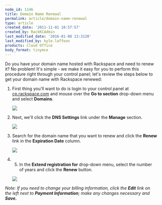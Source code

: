 ```yaml
---
node_id: 1146
title: Domain Name Renewal
permalink: article/domain-name-renewal
type: article
created_date: '2011-11-01 18:57:57'
created_by: RackKCAdmin
last_modified_date: '2016-01-08 13:3120'
last_modified_by: kyle.laffoon
products: Cloud Office
body_format: tinymce
---
```


Do you have your domain name hosted with Rackspace and need to renew it?
No problem! It's simple - we make it easy for you to perform this
procedure right through your control panel; let's review the steps below
to get your domain name with Rackspace renewed: 

1.  First thing you'll want to do is login to your control panel at
    [cp.rackspace.com](http://cp.rackspace.com) and mouse over the **Go
    to section** drop-down menu and select **Domains**.

    ![](http://c800721.r21.cf2.rackcdn.com/UpdatingYourWhoisInformation.png)

2.  Next, we'll click the **DNS Settings** link
    under the **Manage** section.

    ![](http://c800721.r21.cf2.rackcdn.com/UpdatingYourWhoisInformation2.png)

3.  Search for the domain name that you want to renew and click
    the **Renew** link in the **Expiration Date** column.

    ![](http://c801581.r81.cf2.rackcdn.com/(E&A)DomainNameRenewel.png)

4.  5.  In the **Extend registration for** drop-down menu, select the
    number of years and click the **Renew** button.

    ![](http://c801581.r81.cf2.rackcdn.com/(E&A)DomainNameRenewel2.png)

*Note: If you need to change your billing information, click
the **Edit** link on the left next to **Payment Information**; make any
changes necessary and **Save.***

